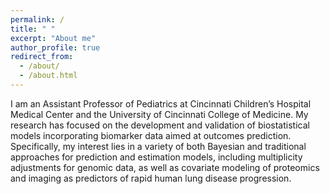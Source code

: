 ```yaml
---
permalink: /
title: " "
excerpt: "About me"
author_profile: true
redirect_from: 
  - /about/
  - /about.html
---
```


I am an Assistant Professor of Pediatrics at Cincinnati Children’s Hospital Medical Center and the University of Cincinnati College of Medicine. My research has focused on the development and validation of biostatistical models incorporating biomarker data aimed at outcomes prediction. Specifically, my interest lies in a variety of both Bayesian and traditional approaches for prediction and estimation models, including multiplicity adjustments for genomic data, as well as covariate modeling of proteomics and imaging as predictors of rapid human lung disease progression.

